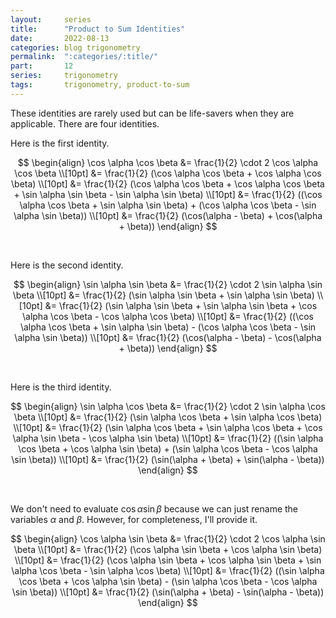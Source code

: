 ```yaml
---
layout:     series
title:      "Product to Sum Identities"
date:       2022-08-13
categories: blog trigonometry
permalink:  ":categories/:title/"
part:       12
series:     trigonometry
tags:       trigonometry, product-to-sum
---
```


These identities are rarely used but can be life-savers when they are applicable. There are four identities.

Here is the first identity.

$$
\begin{align}
    \cos \alpha \cos \beta 
    &= \frac{1}{2} \cdot 2 \cos \alpha \cos \beta \\[10pt]
    &= \frac{1}{2} (\cos \alpha \cos \beta + \cos \alpha \cos \beta) \\[10pt]
    &= \frac{1}{2} (\cos \alpha \cos \beta + \cos \alpha \cos \beta + \sin \alpha \sin \beta - \sin \alpha \sin \beta) \\[10pt]
    &= \frac{1}{2} ((\cos \alpha \cos \beta + \sin \alpha \sin \beta) + (\cos \alpha \cos \beta - \sin \alpha \sin \beta)) \\[10pt]
    &= \frac{1}{2} (\cos(\alpha - \beta) + \cos(\alpha + \beta))
\end{align}
$$

<br>

Here is the second identity.

$$
\begin{align}
    \sin \alpha \sin \beta 
    &= \frac{1}{2} \cdot 2 \sin \alpha \sin \beta \\[10pt]
    &= \frac{1}{2} (\sin \alpha \sin \beta + \sin \alpha \sin \beta) \\[10pt]
    &= \frac{1}{2} (\sin \alpha \sin \beta + \sin \alpha \sin \beta + \cos \alpha \cos \beta - \cos \alpha \cos \beta) \\[10pt]
    &= \frac{1}{2} ((\cos \alpha \cos \beta + \sin \alpha \sin \beta) - (\cos \alpha \cos \beta - \sin \alpha \sin \beta)) \\[10pt]
    &= \frac{1}{2} (\cos(\alpha - \beta) - \cos(\alpha + \beta))
\end{align}
$$

<br>

Here is the third identity.

$$
\begin{align}
    \sin \alpha \cos \beta 
    &= \frac{1}{2} \cdot 2 \sin \alpha \cos \beta \\[10pt]
    &= \frac{1}{2} (\sin \alpha \cos \beta + \sin \alpha \cos \beta) \\[10pt]
    &= \frac{1}{2} (\sin \alpha \cos \beta + \sin \alpha \cos \beta + \cos \alpha \sin \beta - \cos \alpha \sin \beta) \\[10pt]
    &= \frac{1}{2} ((\sin \alpha \cos \beta + \cos \alpha \sin \beta) + (\sin \alpha \cos \beta - \cos \alpha \sin \beta)) \\[10pt]
    &= \frac{1}{2} (\sin(\alpha + \beta) + \sin(\alpha - \beta))
\end{align}
$$

<br>

We don't need to evaluate $\cos \alpha \sin \beta$ because we can just rename the variables $\alpha$ and $\beta$. However, for completeness, I'll provide it.

$$
\begin{align}
    \cos \alpha \sin \beta 
    &= \frac{1}{2} \cdot 2 \cos \alpha \sin \beta \\[10pt]
    &= \frac{1}{2} (\cos \alpha \sin \beta + \cos \alpha \sin \beta) \\[10pt]
    &= \frac{1}{2} (\cos \alpha \sin \beta + \cos \alpha \sin \beta + \sin \alpha \cos \beta - \sin \alpha \cos \beta) \\[10pt]
    &= \frac{1}{2} ((\sin \alpha \cos \beta + \cos \alpha \sin \beta) - (\sin \alpha \cos \beta - \cos \alpha \sin \beta)) \\[10pt]
    &= \frac{1}{2} (\sin(\alpha + \beta) - \sin(\alpha - \beta))
\end{align}
$$